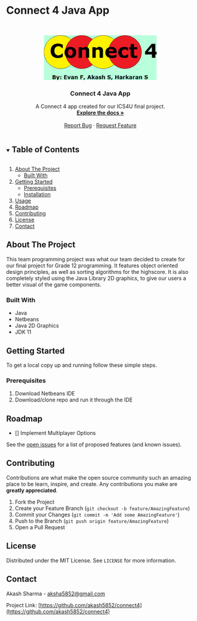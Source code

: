 # Connect 4 Java App
<!--
*** Thanks for checking out the Best-README-Template. If you have a suggestion
*** that would make this better, please fork the repo and create a pull request
*** or simply open an issue with the tag "enhancement".
*** Thanks again! Now go create something AMAZING! :D
***
***
***
*** To avoid retyping too much info. Do a search and replace for the following:
*** github_username, repo_name, twitter_handle, email, project_title, project_description
-->



<!-- PROJECT SHIELDS -->
<!--
*** I'm using markdown "reference style" links for readability.
*** Reference links are enclosed in brackets [ ] instead of parentheses ( ).
*** See the bottom of this document for the declaration of the reference variables
*** for contributors-url, forks-url, etc. This is an optional, concise syntax you may use.
*** https://www.markdownguide.org/basic-syntax/#reference-style-links
-->



<!-- PROJECT LOGO -->
<br />
<p align="center">
  <a href="https://github.com/akash5852/connect4">
    <img src="https://github.com/akash5852/connect4/blob/main/GraphicsTesting/src/connect4.PNG" alt="Logo" width="auto" height="120">
  </a>

  <h3 align="center">Connect 4 Java App</h3>

  <p align="center">
    A Connect 4 app created for our ICS4U final project.
    <br />
    <a href="https://github.com/akash5852/connect4"><strong>Explore the docs »</strong></a>
    <br />
    <br />
    <a href="https://github.com/akash5852/connect4/issues">Report Bug</a>
    ·
    <a href="https://github.com/akash5852/connect4/issues">Request Feature</a>
  </p>
</p>



<!-- TABLE OF CONTENTS -->
<details open="open">
  <summary><h2 style="display: inline-block">Table of Contents</h2></summary>
  <ol>
    <li>
      <a href="#about-the-project">About The Project</a>
      <ul>
        <li><a href="#built-with">Built With</a></li>
      </ul>
    </li>
    <li>
      <a href="#getting-started">Getting Started</a>
      <ul>
        <li><a href="#prerequisites">Prerequisites</a></li>
        <li><a href="#installation">Installation</a></li>
      </ul>
    </li>
    <li><a href="#usage">Usage</a></li>
    <li><a href="#roadmap">Roadmap</a></li>
    <li><a href="#contributing">Contributing</a></li>
    <li><a href="#license">License</a></li>
    <li><a href="#contact">Contact</a></li>
  </ol>
</details>



<!-- ABOUT THE PROJECT -->
## About The Project

This team programming project was what our team decided to create for our final project for Grade 12 programming. It features object oriented design principles, as well as sorting algorithms for the highscore. It is also completely styled using the Java Library 2D graphics, to give our users a better visual of the game components. 


### Built With

* Java
* Netbeans
* Java 2D Graphics
* JDK 11

<!-- GETTING STARTED -->
## Getting Started

To get a local copy up and running follow these simple steps.

### Prerequisites

1. Download Netbeans IDE
2. Download/clone repo and run it through the IDE
   

<!-- ROADMAP -->
## Roadmap
- [] Implement Multiplayer Options

See the [open issues](https://github.com/akash5852/react-weather/issues) for a list of proposed features (and known issues).



<!-- CONTRIBUTING -->
## Contributing

Contributions are what make the open source community such an amazing place to be learn, inspire, and create. Any contributions you make are **greatly appreciated**.

1. Fork the Project
2. Create your Feature Branch (`git checkout -b feature/AmazingFeature`)
3. Commit your Changes (`git commit -m 'Add some AmazingFeature'`)
4. Push to the Branch (`git push origin feature/AmazingFeature`)
5. Open a Pull Request



<!-- LICENSE -->
## License

Distributed under the MIT License. See `LICENSE` for more information.



<!-- CONTACT -->
## Contact

Akash Sharma - aksha5852@gmail.com

Project Link: [https://github.com/akash5852/connect4](https://github.com/akash5852/connect4)

